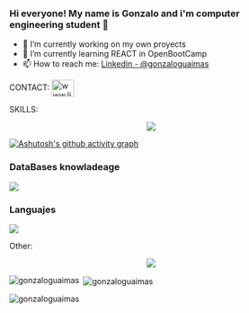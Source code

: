 ### Hi everyone! My name is Gonzalo and i'm computer engineering student 👋

- 🔭 I’m currently working on my own proyects
- 🌱 I’m currently learning REACT in OpenBootCamp
- 📫 How to reach me: [Linkedin - @gonzaloguaimas](www.linkedin.com/in/gonzaloguaimas)

CONTACT:
<a href="https://linkedin.com/in/gonzalo-guaimas-4a82a820b" target="blank"><img align="center" src="https://raw.githubusercontent.com/rahuldkjain/github-profile-readme-generator/master/src/images/icons/Social/linked-in-alt.svg" alt="www.linkedin.com/in/gonzaloguaimas" height="30" width="40" /></a>

SKILLS:
<p align="center">
  <a href="https://skillicons.dev">
    <img src="https://skillicons.dev/icons?i=css,html,js,react,nextjs,nodejs,express,mongodb,git,bootstrap" />
  </a>
</p>

[![Ashutosh's github activity graph](https://activity-graph.herokuapp.com/graph?username=gonzaloguaimas&bg_color=262626&color=ffffff&line=40c45a&point=ffffff&area=true&hide_border=true)](https://github.com/ashutosh00710/github-readme-activity-graph)

<p align="center">
  <h3>DataBases knowladeage</h3>
   <a href="https://skillicons.dev">
    <img src="https://skillicons.dev/icons?i=mongodb,firebase,sqlite,postgres" />
   </a>
   <h3>Languajes</h3>
    <a href="https://skillicons.dev">
    <img src="https://skillicons.dev/icons?i=js,java,cs,py,dart" />
    </a>
</p>
Other:
<p align="center">
  <a href="https://skillicons.dev">
    <img src="https://skillicons.dev/icons?i=androidstudio,cs,cloudflare,dart,docker,eclipse,heroku,java,py,dotnet" />
  </a>
</p>


<p><img align="left" src="https://github-readme-stats.vercel.app/api/top-langs?username=gonzaloguaimas&show_icons=true&locale=en&layout=compact" alt="gonzaloguaimas" /></p>
<p>&nbsp;<img align="center" src="https://github-readme-stats.vercel.app/api?username=gonzaloguaimas&show_icons=true&locale=en" alt="gonzaloguaimas" /></p>
<p><img align="center" src="https://github-readme-streak-stats.herokuapp.com/?user=gonzaloguaimas&" alt="gonzaloguaimas" /></p>

